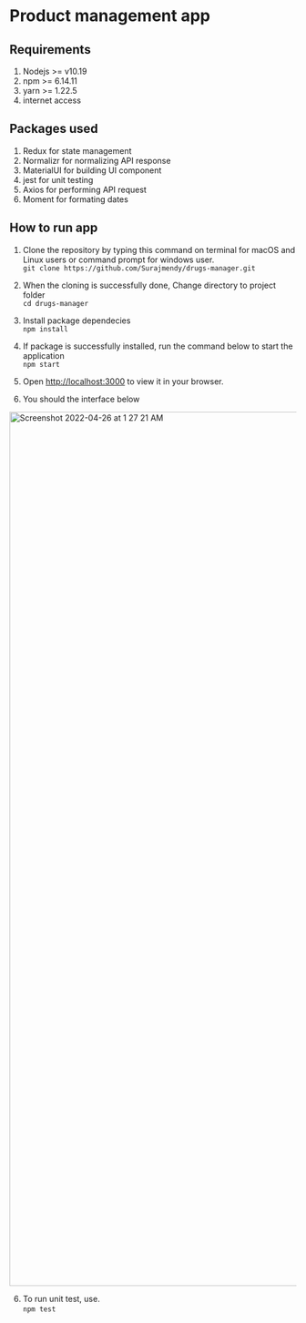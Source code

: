 # Product management app

## Requirements
   1. Nodejs >= v10.19 <br>
   2. npm >= 6.14.11 <br>
   3. yarn >= 1.22.5 <br>
   4.  internet access <br>

## Packages used
   1. Redux for state management
   2. Normalizr for normalizing API response
   3. MaterialUI for building UI component
   4. jest for unit testing
   5. Axios for performing API request
   6. Moment for formating dates

## How to run app

   1. Clone the repository by typing this command on terminal for macOS and Linux users or command prompt for windows user. <br>
      `git clone https://github.com/Surajmendy/drugs-manager.git`

   2. When the cloning is successfully done, Change directory to project folder <br>
        `cd drugs-manager`

   3. Install package dependecies <br>
       `npm install`

   4. If package is successfully installed, run the command below to start the application <br>
       `npm start`

   5. Open [http://localhost:3000](http://localhost:3000) to view it in your browser.
   6. You should the interface below
   <img width="1536" alt="Screenshot 2022-04-26 at 1 27 21 AM" src="https://user-images.githubusercontent.com/30752890/165201080-19e6ecea-b44e-4160-8e90-dbcee9edbd80.png">



   6. To run unit test, use. <br>
    `npm test`

